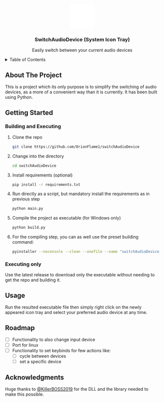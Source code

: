 <div align="center">
    <img src="static/icon.ico" alt="Logo" width="80" height="80">

  <h3 align="center">SwitchAudioDevice (System Icon Tray)</h3>

  <p align="center">
    Easily switch between your current audio devices
  </p>
</div>

<details>
  <summary>Table of Contents</summary>
  <ol>
    <li>
      <a href="#about-the-project">About The Project</a>
    </li>
    <li><a href="#getting-started">Getting Started</a>
      <ul>
        <li><a href="#building-and-executing">Building and Executing</a></li>
        <li><a href="#executing-only">Executing only</a></li>
      </ul>
    </li>
    <li><a href="#usage">Usage</a></li>
    <li><a href="#roadmap">Roadmap</a></li>
    <li><a href="#acknowledgments">Acknowledgments</a></li>
  </ol>
</details>

## About The Project

This is a project which its only purpose is to simplify the switching of audio devices, as a more of a convenient way than it is currently. It has been built using Python.

## Getting Started

### Building and Executing

1. Clone the repo
   ```sh
   git clone https://github.com/OrionFlame1/switchAudioDevice
   ```
2. Change into the directory
   ```sh
   cd switchAudioDevice
   ```
3. Install requirements (optional)
   ```sh
   pip install -r requirements.txt
   ```
4. Run directly as a script, but mandatory install the requirements as in previous step
   ```sh
   python main.py
   ```
5. Compile the project as executable (for Windows only)
   ```sh
   python build.py
   ```

6. For the compiling step, you can as well use the preset building command:
   ```sh
   pyinstaller --noconsole --clean --onefile --name "switchAudioDevice" --icon=static\icon.ico --add-binary "AudioDLL.dll;." --add-data "audioUtil;audioUtil" --add-data "static;static" --hidden-import=all main.py
   ```

### Executing only
Use the latest release to download only the executable without needing to get the repo and building it.

## Usage

Run the resulted executable file then simply right click on the newly appeared icon tray and select your preferred audio device at any time.

## Roadmap

- [ ] Functionality to also change input device
- [ ] Port for linux
- [ ] Functionality to set keybinds for few actions like:
    - [ ] cycle between devices
    - [ ] set a specific device
    
## Acknowledgments

Huge thanks to [@KillerBOSS2019](https://github.com/KillerBOSS2019) for the DLL and the library needed to make this possible.
